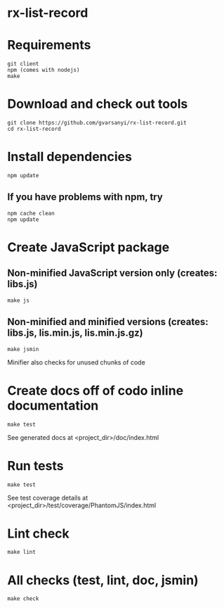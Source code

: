 rx-list-record
==============

# Requirements
    git client
    npm (comes with nodejs)
    make

# Download and check out tools
    git clone https://github.com/gvarsanyi/rx-list-record.git
    cd rx-list-record

# Install dependencies
    npm update
## If you have problems with npm, try
    npm cache clean
    npm update

# Create JavaScript package
## Non-minified JavaScript version only (creates: libs.js)
    make js
## Non-minified and minified versions (creates: libs.js, lis.min.js, lis.min.js.gz)
    make jsmin
Minifier also checks for unused chunks of code

# Create docs off of codo inline documentation
    make test
See generated docs at <project_dir>/doc/index.html

# Run tests
    make test
See test coverage details at <project_dir>/test/coverage/PhantomJS<version>/index.html

# Lint check
    make lint

# All checks (test, lint, doc, jsmin)
    make check
